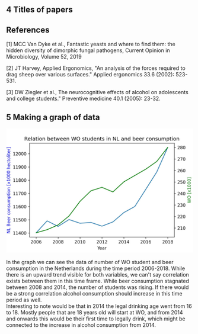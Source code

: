 ## 4 Titles of papers

## References
<a id="1">[1]</a> 
MCC Van Dyke et al.,
Fantastic yeasts and where to find them: the hidden diversity of dimorphic fungal pathogens,
Current Opinion in Microbiology,
Volume 52, 2019

<a id="2">[2]</a> 
JT Harvey, Applied Ergonomics, "An analysis of the forces required to drag sheep over various surfaces." Applied ergonomics 33.6 (2002): 523-531.

<a id="3">[3]</a> 
DW Ziegler et al., The neurocognitive effects of alcohol on adolescents and college students." Preventive medicine 40.1 (2005): 23-32.

## 5 Making a graph of data

![correlation figure](istherecorrelation.jpg)


In the graph we can see the data of number of WO student and beer consumption in the Netherlands during the time period 2006-2018. While there is an upward trend visible for both variables, we can't say correlation exists between them in this time frame. While beer consumption stagnated between 2008 and 2014, the number of students was rising. If there would be a strong correlation alcohol consumption should increase in this time period as well. <br>
Interesting to note would be that in 2014 the legal drinking age went from 16 to 18. Mostly people that are 18 years old will start at WO, and from 2014 and onwards this would be their first time to legally drink, which might be connected to the increase in alcohol consumption from 2014.

